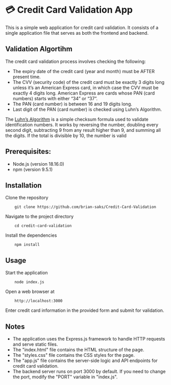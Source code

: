 
# 💳 Credit Card Validation App

This is a simple web application for credit card validation. It consists of a single application file that serves as both the frontend and backend.


## Validation Algortihm
The credit card validation process involves checking the following:

- The expiry date of the credit card (year and month) must be AFTER present time.
- The CVV (security code) of the credit card must be exactly 3 digits long unless it’s an American Express card, in which case the CVV must be exactly 4 digits long. American Express are cards whose PAN (card numbers) starts with either “34” or “37”.
- The PAN (card number) is between 16 and 19 digits long.
- Last digit of the PAN (card number) is checked using Luhn’s Algorithm.

The [Luhn’s Algorithm](https://en.wikipedia.org/wiki/Luhn_algorithm) is a simple checksum formula used to validate identification numbers. It works by reversing the number, doubling every second digit, subtracting 9 from any result higher than 9, and summing all the digits. If the total is divisible by 10, the number is valid

## Prerequisites:
- Node.js (version 18.16.0) 
- npm (version 9.5.1) 

## Installation
Clone the repository 

        git clone https://github.com/brian-saks/Credit-Card-Validation
 

Navigate to the project directory 
    
        cd credit-card-validation

Install the dependencies 
            
        npm install


## Usage
Start the application

        node index.js 

Open a web browser at 
        
        http://localhost:3000 

Enter credit card information in the provided form and submit for validation.

## Notes
- The application uses the Express.js framework to handle HTTP requests and serve static files. 
- The "index.html" file contains the HTML structure of the page. 
- The "styles.css" file contains the CSS styles for the page. 
- The "app.js" file contains the server-side logic and API endpoints for credit card validation. 
- The backend server runs on port 3000 by default. If you need to change the port, modify the "PORT" variable in "index.js".
